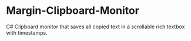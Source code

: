 # Margin-Clipboard-Monitor
C# Clipboard monitor that saves all copied text in a scrollable rich textbox with timestamps. 
